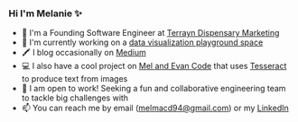 ### Hi I'm Melanie ✨
- 🌳 I'm a Founding Software Engineer at <a href="https://www.terrayn.com/products/dispensary-intelligence-app">Terrayn Dispensary Marketing</a>
- 🔭 I'm currently working on a <a href="https://github.com/mmacdonald1/data-vis-project">data visualization playground space</a> 
- 🖍️ I blog occasionally on <a href="https://medium.com/@melanieannemacdonald">Medium</a>
- 💻 I also have a cool project on <a href="https://github.com/Mel-and-Evan-Code">Mel and Evan Code</a> that uses <a href="https://github.com/tesseract-ocr/tesseract">Tesseract</a> to produce text from images
- 💼 I am open to work! Seeking a fun and collaborative engineering team to tackle big challenges with
- 📫 You can reach me by email (melmacd94@gmail.com) or my <a href="https://www.linkedin.com/in/melanie-macdonald1/">LinkedIn</a>
